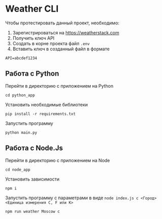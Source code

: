 # Weather CLI

Чтобы протестировать данный проект, необходимо:

1. Зарегистрироваться на https://weatherstack.com
2. Получить ключ API
3. Создать в корне проекта файл `.env`
4. Вставить ключ в созданный файл в формате

```
API=abcdef1234
```

## Работа с Python

Перейти в директорию с приложением на Python

```
cd python_app
```

Установить необходимые библиотеки

```
pip install -r requirements.txt
```

Запустить программу

```
python main.py
```

## Работа с Node.Js

Перейти в директорию с приложением на Node

```
cd node_app
```

Установить зависимости

```
npm i
```

Запустить программу с параметрами в виде `node index.js c <Город> <Единица измерения C, F или K>`

```
npm run weather Moscow c
```
